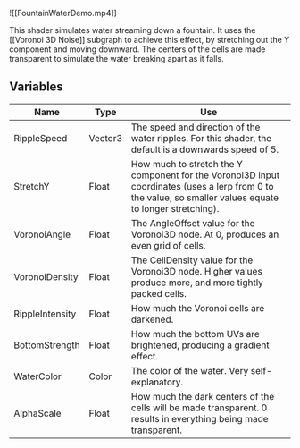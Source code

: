 ![[FountainWaterDemo.mp4]]

This shader simulates water streaming down a fountain. It uses the [[Voronoi 3D Noise]] subgraph to achieve this effect, by stretching out the Y component and moving downward. The centers of the cells are made transparent to simulate the water breaking apart as it falls.
## Variables
| Name            | Type    | Use                                                                                                                                                       |
| --------------- | ------- | --------------------------------------------------------------------------------------------------------------------------------------------------------- |
| RippleSpeed     | Vector3 | The speed and direction of the water ripples. For this shader, the default is a downwards speed of 5.                                                     |
| StretchY        | Float   | How much to stretch the Y component for the Voronoi3D input coordinates (uses a lerp from 0 to the value, so smaller values equate to longer stretching). |
| VoronoiAngle    | Float   | The AngleOffset value for the Voronoi3D node. At 0, produces an even grid of cells.                                                                       |
| VoronoiDensity  | Float   | The CellDensity value for the Voronoi3D node. Higher values produce more, and more tightly packed cells.                                                  |
| RippleIntensity | Float   | How much the Voronoi cells are darkened.                                                                                                                  |
| BottomStrength  | Float   | How much the bottom UVs are brightened, producing a gradient effect.                                                                                      |
| WaterColor      | Color   | The color of the water. Very self-explanatory.                                                                                                            |
| AlphaScale      | Float   | How much the dark centers of the cells will be made transparent. 0 results in everything being made transparent.                                          |

